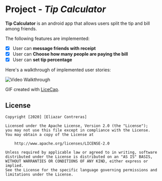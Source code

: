 # Project  - *Tip Calculator*

**Tip Calculator** is an android app that allows users split the tip and bill among friends.


The following features are implemented:

* [x] User can **message friends with receipt**
* [x] User can **Choose how many people are paying the bill**
* [x] User can **set tip percentage**

Here's a walkthrough of implemented user stories:

<img src='TipCalculator.gif' width='' alt='Video Walkthrough' />

GIF created with [LiceCap](http://www.cockos.com/licecap/).

## License

    Copyright [2020] [Eliazar Contreras]

    Licensed under the Apache License, Version 2.0 (the "License");
    you may not use this file except in compliance with the License.
    You may obtain a copy of the License at

        http://www.apache.org/licenses/LICENSE-2.0

    Unless required by applicable law or agreed to in writing, software
    distributed under the License is distributed on an "AS IS" BASIS,
    WITHOUT WARRANTIES OR CONDITIONS OF ANY KIND, either express or implied.
    See the License for the specific language governing permissions and
    limitations under the License.
